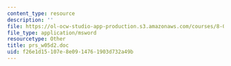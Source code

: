 ```yaml
---
content_type: resource
description: ''
file: https://ol-ocw-studio-app-production.s3.amazonaws.com/courses/8-02t-electricity-and-magnetism-spring-2005/f26e1d15107e8e0914761903d732a49b_prs_w05d2.doc
file_type: application/msword
resourcetype: Other
title: prs_w05d2.doc
uid: f26e1d15-107e-8e09-1476-1903d732a49b
---
```

